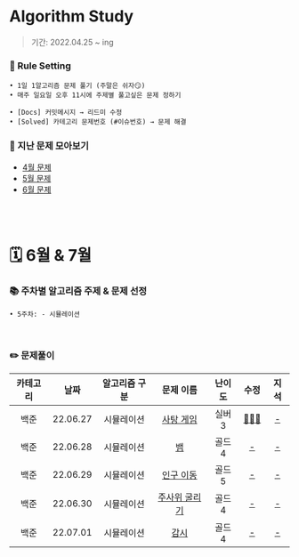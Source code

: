 # Algorithm Study
> 기간: 2022.04.25 ~ ing  

### 📌 Rule Setting
    • 1일 1알고리즘 문제 풀기 (주말은 쉬자😏)  
    • 매주 일요일 오후 11시에 주제별 풀고싶은 문제 정하기

```
• [Docs] 커밋메시지 → 리드미 수정
• [Solved] 카테고리 문제번호 (#이슈번호) → 문제 해결 
```

### 👀 지난 문제 모아보기
- [4월 문제](모아보기/4월문제.md)
- [5월 문제](모아보기/5월문제.md)
- [6월 문제](모아보기/6월문제.md)

</br></br>

# 🗓 6월 & 7월
### 📚 주차별 알고리즘 주제 & 문제 선정
    • 5주차: - 시뮬레이션
</br>

### ✏️ 문제풀이
| 카테고리 | 날짜 | 알고리즘 구분 | 문제 이름 | 난이도 | 수정 | 지석 |  
| :----------: | :----------: | :----------: | :----------: | :----------: | :----------: | :----------: | 
| 백준 | 22.06.27 | 시뮬레이션 | [사탕 게임](https://www.acmicpc.net/problem/3085) | 실버 3 | [🙆🏻‍♀️](수정/Simulation/BOJ3085.md) | [-]() |
| 백준 | 22.06.28 | 시뮬레이션 | [뱀](https://www.acmicpc.net/problem/3190) | 골드 4 | [-]() | [-]() |
| 백준 | 22.06.29 | 시뮬레이션 | [인구 이동](https://www.acmicpc.net/problem/16234) | 골드 5 | [-]() | [-]() |
| 백준 | 22.06.30 | 시뮬레이션 | [주사위 굴리기](https://www.acmicpc.net/problem/14499) | 골드 4 | [-]() | [-]() |
| 백준 | 22.07.01 | 시뮬레이션 | [감시](https://www.acmicpc.net/problem/15683) | 골드 4 | [-]() | [-]() |